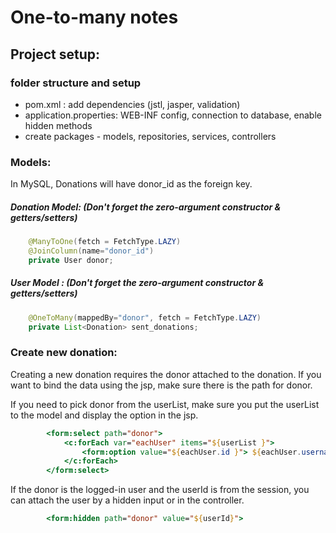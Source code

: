 # One-to-many notes

## Project setup:
### folder structure and setup
- pom.xml : add dependencies (jstl, jasper, validation)
- application.properties: WEB-INF config, connection to database, enable hidden methods
- create packages - models, repositories, services, controllers

### Models:
In MySQL, Donations will have donor_id as the foreign key. 

##### Donation Model: (Don't forget the zero-argument constructor & getters/setters)
```java
    @ManyToOne(fetch = FetchType.LAZY)
    @JoinColumn(name="donor_id")
    private User donor;
```

##### User Model :   (Don't forget the zero-argument constructor & getters/setters)
```java
    @OneToMany(mappedBy="donor", fetch = FetchType.LAZY)
    private List<Donation> sent_donations;
```

### Create new donation:
Creating a new donation requires the donor attached to the donation. If you want to bind the data using the jsp, make sure there is the path for donor. 

If you need to pick donor from the userList, make sure you put the userList to the model and display the option in the jsp. 
```jsp
		<form:select path="donor">
			<c:forEach var="eachUser" items="${userList }">
				<form:option value="${eachUser.id }"> ${eachUser.username } - ${eachUser.email }</form:option>
			</c:forEach>
		</form:select>
```

If the donor is the logged-in user and the userId is from the session, you can attach the user by a hidden input or in the controller. 
```jsp
		<form:hidden path="donor" value="${userId}">
```


